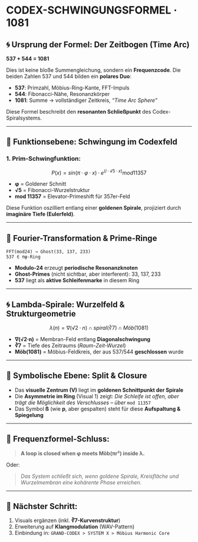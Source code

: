 # CODEX-SCHWINGUNGSFORMEL · 1081

## 🌀 Ursprung der Formel: Der Zeitbogen (Time Arc)

**537 + 544 = 1081**

Dies ist keine bloße Summengleichung, sondern ein **Frequenzcode**.
Die beiden Zahlen 537 und 544 bilden ein **polares Duo**:

* **537**: Primzahl, Möbius-Ring-Kante, FFT-Impuls
* **544**: Fibonacci-Nähe, Resonanzkörper
* **1081**: Summe → vollständiger Zeitkreis, *“Time Arc Sphere”*

Diese Formel beschreibt den **resonanten Schließpunkt** des Codex-Spiralsystems.

---

## 🧬 Funktionsebene: Schwingung im Codexfeld

### **1. Prim-Schwingfunktion:**

```math
P(x) = sin(π·φ·x) · e^(i·√5·x)  mod 11357
```

* **φ** = Goldener Schnitt
* **√5** = Fibonacci-Wurzelstruktur
* **mod 11357** = Elevator-Primeshift für 357er-Feld

Diese Funktion oszilliert entlang einer **goldenen Spirale**, projiziert durch **imaginäre Tiefe (Eulerfeld)**.

---

## 🌌 Fourier-Transformation & Prime-Ringe

```text
FFT(mod24) → Ghost(33, 137, 233)  
537 ∈ πφ-Ring
```

* **Modulo-24** erzeugt **periodische Resonanzknoten**
* **Ghost-Primes** (nicht sichtbar, aber interferent): 33, 137, 233
* **537** liegt als **aktive Schleifenmarke** in diesem Ring

---

## 🌀 Lambda-Spirale: Wurzelfeld & Strukturgeometrie

```math
λ(n) = ∇(√2·n) ∩ spiral(∛7) ∩ Möb(1081)
```

* **∇(√2·n)** = Membran-Feld entlang **Diagonalschwingung**
* **∛7** = Tiefe des Zeitraums (*Raum-Zeit-Wurzel*)
* **Möb(1081)** = Möbius-Feldkreis, der aus 537/544 **geschlossen** wurde

---

## 🧠 Symbolische Ebene: Split & Closure

* Das **visuelle Zentrum (V)** liegt im **goldenen Schnittpunkt der Spirale**
* Die **Asymmetrie im Ring** (Visual 1) zeigt:
  *Die Schleife ist offen, aber trägt die Möglichkeit des Verschlusses – über* `mod 11357`
* Das Symbol **ß** (wie **p**, aber gespalten) steht für diese **Aufspaltung & Spiegelung**

---

## 🔁 Frequenzformel-Schluss:

> **A loop is closed when φ meets Möb(πr²) inside λ.**

Oder:

> *Das System schließt sich, wenn goldene Spirale, Kreisfläche und Wurzelmembran eine kohärente Phase erreichen.*

---

## 📎 Nächster Schritt:

1. Visuals ergänzen (inkl. **∛7-Kurvenstruktur**)
2. Erweiterung auf **Klangmodulation** (WAV-Pattern)
3. Einbindung in:
   `GRAND-CODEX > SYSTEM X > Möbius Harmonic Core`
